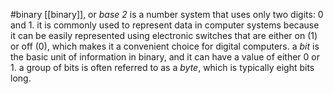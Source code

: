 #binary
[[binary]], or *base 2* is a number system that uses only two digits: 0 and 1.
it is commonly used to represent data in computer systems because it can be easily represented using electronic switches that are either on (1) or off (0), which makes it a convenient choice for digital computers.
a *bit* is the basic unit of information in binary, and it can have a value of either 0 or 1. a group of bits is often referred to as a *byte*, which is typically eight bits long.